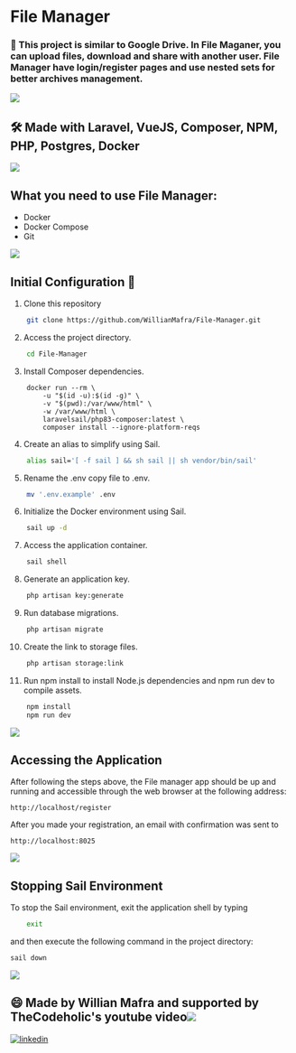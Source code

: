 # File Manager 

### 📝 This project is similar to Google Drive. In File Maganer, you can upload files, download and share with another user. File Manager have login/register pages and use nested sets for better archives management. 
<img src="https://user-images.githubusercontent.com/73097560/115834477-dbab4500-a447-11eb-908a-139a6edaec5c.gif">

## 🛠️ Made with Laravel, VueJS, Composer, NPM, PHP, Postgres, Docker
<img src="https://user-images.githubusercontent.com/73097560/115834477-dbab4500-a447-11eb-908a-139a6edaec5c.gif">

## What you need to use File Manager:

- Docker
- Docker Compose
- Git

<img src="https://user-images.githubusercontent.com/73097560/115834477-dbab4500-a447-11eb-908a-139a6edaec5c.gif">

## Initial Configuration 🚀

1. Clone this repository
   
```bash
    git clone https://github.com/WillianMafra/File-Manager.git
```

2. Access the project directory.

``` bash
    cd File-Manager
```

3. Install Composer dependencies.

```docker
    docker run --rm \
        -u "$(id -u):$(id -g)" \
        -v "$(pwd):/var/www/html" \
        -w /var/www/html \
        laravelsail/php83-composer:latest \
        composer install --ignore-platform-reqs
```
4. Create an alias to simplify using Sail.

```bash
    alias sail='[ -f sail ] && sh sail || sh vendor/bin/sail'
```

5. Rename the .env copy file to .env.

```bash
    mv '.env.example' .env
```

6. Initialize the Docker environment using Sail.

```bash
    sail up -d
```

7. Access the application container.

```bash
    sail shell
```
8. Generate an application key.
   
```bash
    php artisan key:generate
```

9. Run database migrations.
    
```bash
    php artisan migrate
```

10. Create the link to storage files.
    
```bash
    php artisan storage:link
```

11.  Run npm install to install Node.js dependencies and npm run dev to compile assets.
```bash
    npm install
    npm run dev
```
<img src="https://user-images.githubusercontent.com/73097560/115834477-dbab4500-a447-11eb-908a-139a6edaec5c.gif">

## Accessing the Application

After following the steps above, the File manager app should be up and running and accessible through the web browser at the following address:

```
http://localhost/register
```

After you made your registration, an email with confirmation was sent to
```
http://localhost:8025
```
<img src="https://user-images.githubusercontent.com/73097560/115834477-dbab4500-a447-11eb-908a-139a6edaec5c.gif">

## Stopping Sail Environment

To stop the Sail environment, exit the application shell by typing

```bash
    exit
```
and then execute the following command in the project directory:

```bash
sail down
```
<img src="https://user-images.githubusercontent.com/73097560/115834477-dbab4500-a447-11eb-908a-139a6edaec5c.gif">

## 😄 Made by Willian Mafra and supported by TheCodeholic's youtube video<img src="https://user-images.githubusercontent.com/73097560/115834477-dbab4500-a447-11eb-908a-139a6edaec5c.gif">

<a href="https://linkedin.com/in/willnmafra" target="_blank">
<img src="https://img.shields.io/badge/linkedin:  willnmafra-%2300acee.svg?color=405DE6&style=for-the-badge&logo=linkedin&logoColor=white" alt=linkedin style="margin-bottom: 5px;"/>
</a><br>
</a>

